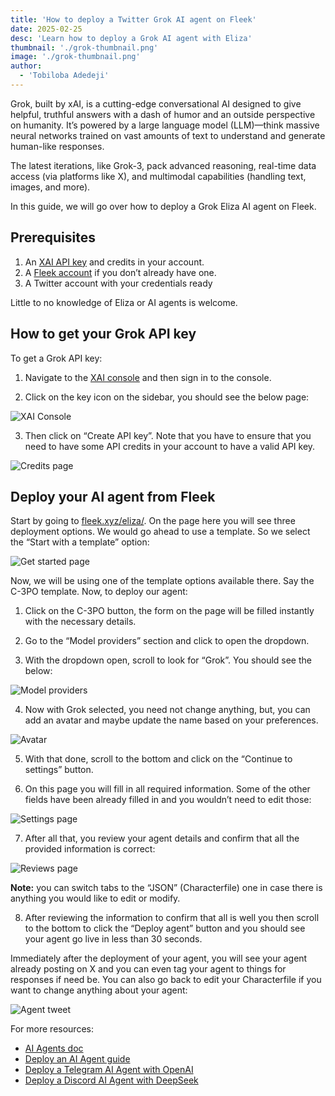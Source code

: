 ```yaml
---
title: 'How to deploy a Twitter Grok AI agent on Fleek'
date: 2025-02-25
desc: 'Learn how to deploy a Grok AI agent with Eliza'
thumbnail: './grok-thumbnail.png'
image: './grok-thumbnail.png'
author:
  - 'Tobiloba Adedeji'
---
```


Grok, built by xAI, is a cutting-edge conversational AI designed to give helpful, truthful answers with a dash of humor and an outside perspective on humanity. It’s powered by a large language model (LLM)—think massive neural networks trained on vast amounts of text to understand and generate human-like responses.

The latest iterations, like Grok-3, pack advanced reasoning, real-time data access (via platforms like X), and multimodal capabilities (handling text, images, and more).

In this guide, we will go over how to deploy a Grok Eliza AI agent on Fleek.

## Prerequisites

1. An [XAI API key](https://x.ai/api) and credits in your account.
2. A [Fleek account](https://app.fleek.xyz/) if you don’t already have one.
3. A Twitter account with your credentials ready

Little to no knowledge of Eliza or AI agents is welcome.

## How to get your Grok API key

To get a Grok API key:

1. Navigate to the [XAI console](https://x.ai/api) and then sign in to the console.

2. Click on the key icon on the sidebar, you should see the below page:

![XAI Console](./x-api-key.png)

3. Then click on “Create API key”. Note that you have to ensure that you need to have some API credits in your account to have a valid API key.

![Credits page](./credits-page.png)

## Deploy your AI agent from Fleek

Start by going to [fleek.xyz/eliza/](https://fleek.xyz/eliza/). On the page here you will see three deployment options. We would go ahead to use a template. So we select the “Start with a template” option:

![Get started page](./options-page.png)

Now, we will be using one of the template options available there. Say the C-3PO template. Now, to deploy our agent:

1. Click on the C-3PO button, the form on the page will be filled instantly with the necessary details.

2. Go to the “Model providers” section and click to open the dropdown.

3. With the dropdown open, scroll to look for “Grok”. You should see the below:

![Model providers](./models.png)

4. Now with Grok selected, you need not change anything, but, you can add an avatar and maybe update the name based on your preferences.

![Avatar](./avatar.png)

5. With that done, scroll to the bottom and click on the “Continue to settings” button.

6. On this page you will fill in all required information. Some of the other fields have been already filled in and you wouldn’t need to edit those:

![Settings page](./settings.png)

7. After all that, you review your agent details and confirm that all the provided information is correct:

![Reviews page](./reviews.png)

**Note:** you can switch tabs to the “JSON” (Characterfile) one in case there is anything you would like to edit or modify.

8. After reviewing the information to confirm that all is well you then scroll to the bottom to click the “Deploy agent” button and you should see your agent go live in less than 30 seconds.

Immediately after the deployment of your agent, you will see your agent already posting on X and you can even tag your agent to things for responses if need be. You can also go back to edit your Characterfile if you want to change anything about your agent:

![Agent tweet](./agent-tweet.png)

For more resources:

- [AI Agents doc](/docs/ai-agents/)
- [Deploy an AI Agent guide](/guides/eliza-guide/)
- [Deploy a Telegram AI Agent with OpenAI](/guides/telegram-ai-agent)
- [Deploy a Discord AI Agent with DeepSeek](https://fleek.xyz/guides/deploy-ai-agent-deepseek-fleek)
